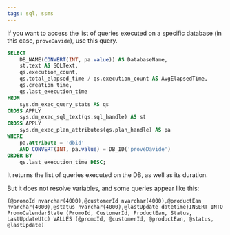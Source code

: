 ```yaml
---
tags: sql, ssms
---
```


If you want to access the list of queries executed on a specific database (in this case, `proveDavide`), use this query.

```sql
SELECT 
    DB_NAME(CONVERT(INT, pa.value)) AS DatabaseName,
    st.text AS SQLText,
    qs.execution_count,
    qs.total_elapsed_time / qs.execution_count AS AvgElapsedTime,
    qs.creation_time,
    qs.last_execution_time
FROM 
    sys.dm_exec_query_stats AS qs
CROSS APPLY 
    sys.dm_exec_sql_text(qs.sql_handle) AS st
CROSS APPLY 
    sys.dm_exec_plan_attributes(qs.plan_handle) AS pa
WHERE 
    pa.attribute = 'dbid' 
    AND CONVERT(INT, pa.value) = DB_ID('proveDavide') 
ORDER BY 
    qs.last_execution_time DESC;

```

It returns the list of queries executed on the DB, as well as its duration.

But it does not resolve variables, and some queries appear like this:

```text
(@promoId nvarchar(4000),@customerId nvarchar(4000),@productEan nvarchar(4000),@status nvarchar(4000),@lastUpdate datetime)INSERT INTO PromoCalendarState (PromoId, CustomerId, ProductEan, Status, LastUpdateUtc) VALUES (@promoId, @customerId, @productEan, @status, @lastUpdate)
```